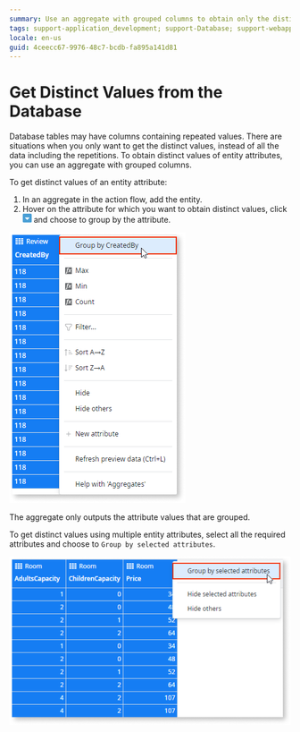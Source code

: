```yaml
---
summary: Use an aggregate with grouped columns to obtain only the distinct values of entity attributes.
tags: support-application_development; support-Database; support-webapps
locale: en-us
guid: 4ceecc67-9976-48c7-bcdb-fa895a141d81
---
```


# Get Distinct Values from the Database

Database tables may have columns containing repeated values. There are situations when you only want to get the distinct values, instead of all the data including the repetitions. To obtain distinct values of entity attributes, you can use an aggregate with grouped columns.

To get distinct values of an entity attribute:

1. In an aggregate in the action flow, add the entity.
1. Hover on the attribute for which you want to obtain distinct values, click ![Aggregate Menu](images/aggregate-menu.png) and choose to group by the attribute.

![Get Distinct Values From the Database](images/distinct.png)

The aggregate only outputs the attribute values that are grouped.

To get distinct values using multiple entity attributes, select all the required attributes and choose to `Group by selected attributes`.

![Get Distinct Values From the Database](images/distinct-2.png)
